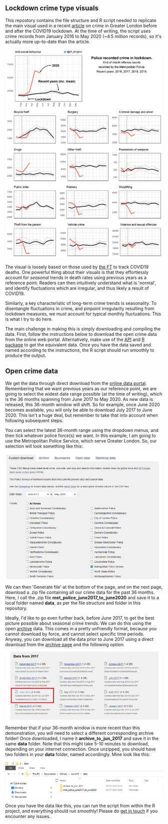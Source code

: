 ## Lockdown crime type visuals

This repostory contains the file structure and R script needed to replicate the main visual used in a recent
[article](https://theconversation.com/lockdown-crime-trends-why-antisocial-behaviour-is-up-140479) on crime in Greater London before and after
the COVID19 lockdown. At the time of writing, the script uses crime records from January 2016 to May 2020 (~4.5 million records), so it's 
actually more up-to-date than the article.

![](/img/full_met.png)

The visual is loosely based on those used by [the FT](https://www.ft.com/content/a26fbf7e-48f8-11ea-aeb3-955839e06441) to track COVID19 deaths.
One powerful thing about their visuals is that they effortlessly account for _seasonal_ trends in death rates using previous years as a reference point.
Readers can then intuitively understand what is 'normal', and identify fluctuations which are irregular, and thus likely a result of COVID19.

Similarly, a key characteristic of long-term crime trends is seasonality. To disentangle fluctuations in crime, and pinpoint irregularity resulting
from lockdown measures, we must account for typical monthly fluctuations. This is what I try to do here.

The main challenge in making this is simply downloading and compiling the data. First, follow the instructions below
to download the open crime data from the online web portal. Alternatively, make use of the [API](https://data.police.uk/docs/) and 
[R package](https://github.com/njtierney/ukpolice) to get the equivalent data. Once you have the data saved and named according to the instructions,
the R script should run smoothly to produce the output.

## Open crime data

We get the data through direct download from the [online data portal](https://data.police.uk/data/).
Remembering that we want previous years as our reference point, we are going to select the widest date range possible (at the time of writing),
which is the 36 months spanning from June 2017 to May 2020. As new data is released, this 36-month window will shift. So for example, once June
2020 becomes available, you will only be able to download July 2017 to June 2020. This isn't a huge deal, but remember to take that into account 
when following subsequent steps.

You can select the latest 36-month range using the dropdown menus, and then tick whatever police force(s) we want. In this example, I am going to
use the Metropolitan Police Service, which serve Greater London. So, our selection will look something like this:

![](/img/dates_met.png)

We can then 'Generate file' at the bottom of the page, and on the next page, download a .zip file containing all our crime data for the past 36 months.
Here, I call the .zip file **met_police_june2017_to_june2020** and save it to a local folder named **data**, as per the file structure and folder
in this repository.

Ideally, I'd like to go even further back, before June 2017, to get the best picture possible about seasonal crime trends. We can do this using the 
open [archive](https://data.police.uk/data/archive/) data. This comes in a pretty unfriendly format, because you cannot download by force, and cannot 
select specific time periods. Anyway, you can download all the data prior to June 2017 using a direct download from the 
[archive page](https://data.police.uk/data/archive/) and the following option:

![](/img/archive.png)

Remember that if your 36-month window is more recent than this demonstration, you will need to select a different corresponding archive folder! 
Once downloaded, I name it **archive_to_jun_2017** and save it in the same **data** folder. Note that this might take 5-10 minutes to download, depending on your 
internet connection. Once unzipped, you should have two folders in your **data** folder, named accordingly. Mine look like this:

![](/img/file_names.png)

Once you have the data like this, you can run the script from within the R project, and everything should run smoothly! Please
do [get in touch](https://www.samlangton.info/) if you encounter any issues.